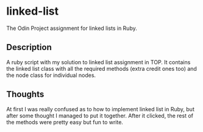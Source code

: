 # linked-list
The Odin Project assignment for linked lists in Ruby.
## Description
A ruby script with my solution to linked list assignment in TOP. It contains the linked list class with all the required methods (extra credit ones too) and the node class for individual nodes.
## Thoughts
At first I was really confused as to how to implement linked list in Ruby, but after some thought I managed to put it together. After it clicked, the rest of the methods were pretty easy but fun to write.
